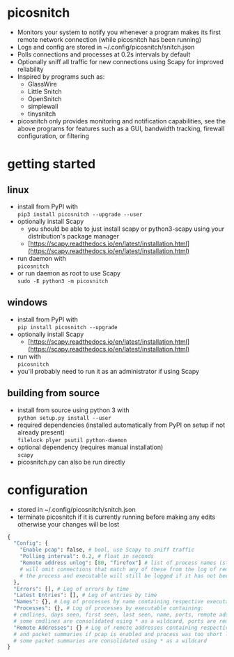 
# picosnitch
- Monitors your system to notify you whenever a program makes its first remote network connection (while picosnitch has been running)
- Logs and config are stored in ~/.config/picosnitch/snitch.json
- Polls connections and processes at 0.2s intervals by default
- Optionally sniff all traffic for new connections using Scapy for improved reliability
- Inspired by programs such as:
  - GlassWire
  - Little Snitch
  - OpenSnitch
  - simplewall
  - tinysnitch
- picosnitch only provides monitoring and notification capabilities, see the above programs for features such as a GUI, bandwidth tracking, firewall configuration, or filtering
# getting started
## linux
- install from PyPI with  
`pip3 install picosnitch --upgrade --user`
- optionally install Scapy
  - you should be able to just install scapy or python3-scapy using your distribution's package manager
  - [https://scapy.readthedocs.io/en/latest/installation.html](https://scapy.readthedocs.io/en/latest/installation.html)
- run daemon with  
`picosnitch`
- or run daemon as root to use Scapy  
`sudo -E python3 -m picosnitch`
## windows
- install from PyPI with  
`pip install picosnitch --upgrade`
- optionally install Scapy
  - [https://scapy.readthedocs.io/en/latest/installation.html](https://scapy.readthedocs.io/en/latest/installation.html)
- run with  
`picosnitch`
- you'll probably need to run it as an administrator if using Scapy
## building from source
- install from source using python 3 with  
`python setup.py install --user`
- required dependencies (installed automatically from PyPI on setup if not already present)  
`filelock plyer psutil python-daemon`
- optional dependency (requires manual installation)  
`scapy`
- picosnitch.py can also be run directly
# configuration
- stored in ~/.config/picosnitch/snitch.json
- terminate picosnitch if it is currently running before making any edits otherwise your changes will be lost
```python
{
  "Config": {
    "Enable pcap": false, # bool, use Scapy to sniff traffic
    "Polling interval": 0.2, # float in seconds
    "Remote address unlog": [80, "firefox"] # list of process names (str) or remote ports (int)
    # will omit connections that match any of these from the log of remote addresses to avoid clutter
    # the process and executable will still be logged if it has not been already
  },
  "Errors": [], # Log of errors by time
  "Latest Entries": [], # Log of entries by time
  "Names": {}, # Log of processes by name containing respective executable(s)
  "Processes": {}, # Log of processes by executable containing:
  # cmdlines, days seen, first seen, last seen, name, ports, remote addresses
  # some cmdlines are consolidated using * as a wildcard, ports are remote ports
  "Remote Addresses": {} # Log of remote addresses containing respective executable(s)
  # and packet summaries if pcap is enabled and process was too short lived for detection via polling
  # some packet summaries are consolidated using * as a wildcard
}
```
